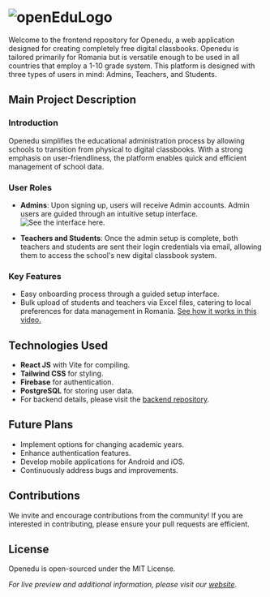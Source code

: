 # ![openEduLogo](https://i.imgur.com/mb1bGcj.png)

Welcome to the frontend repository for Openedu, a web application designed for creating completely free digital classbooks. Openedu is tailored primarily for Romania but is versatile enough to be used in all countries that employ a 1-10 grade system. This platform is designed with three types of users in mind: Admins, Teachers, and Students.

## Main Project Description

### Introduction

Openedu simplifies the educational administration process by allowing schools to transition from physical to digital classbooks. With a strong emphasis on user-friendliness, the platform enables quick and efficient management of school data.

### User Roles

- **Admins**: Upon signing up, users will receive Admin accounts. Admin users are guided through an intuitive setup interface. ![See the interface here.](https://i.imgur.com/Q3phsTs.png)
  
- **Teachers and Students**: Once the admin setup is complete, both teachers and students are sent their login credentials via email, allowing them to access the school's new digital classbook system.

### Key Features

- Easy onboarding process through a guided setup interface.
- Bulk upload of students and teachers via Excel files, catering to local preferences for data management in Romania. [See how it works in this video.](https://youtu.be/kYuVkmTwg6M)
  
## Technologies Used

- **React JS** with Vite for compiling.
- **Tailwind CSS** for styling.
- **Firebase** for authentication.
- **PostgreSQL** for storing user data.
- For backend details, please visit the [backend repository](https://github.com/rocristoi/openedu-api).

## Future Plans

- Implement options for changing academic years.
- Enhance authentication features.
- Develop mobile applications for Android and iOS.
- Continuously address bugs and improvements.

## Contributions

We invite and encourage contributions from the community! If you are interested in contributing, please ensure your pull requests are efficient.

## License

Openedu is open-sourced under the MIT License.

*For live preview and additional information, please visit our [website](https://openedu.live).*
